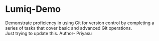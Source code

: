 # Lumiq-Demo
Demonstrate proficiency in using Git for version control by completing a series of tasks that cover basic and advanced Git operations.<br>
Just trying to update this.
Author- Priyasu

